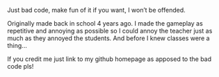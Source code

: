 Just bad code, make fun of it if you want, I won’t be offended.

Originally made back in school 4 years ago. I made the gameplay as repetitive and annoying as possible so I could annoy the teacher just as much as they annoyed the students.
And before I knew classes were a thing...

If you credit me just link to my github homepage as apposed to the bad code pls!
